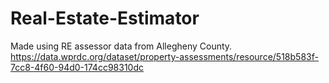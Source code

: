# Real-Estate-Estimator
Made using RE assessor data from Allegheny County. 
https://data.wprdc.org/dataset/property-assessments/resource/518b583f-7cc8-4f60-94d0-174cc98310dc
